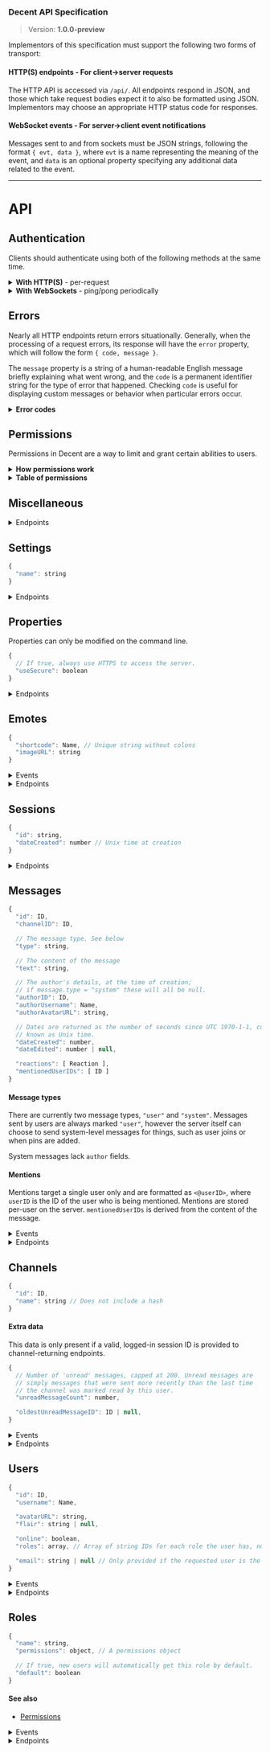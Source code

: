 ### Decent API Specification
> Version: **1.0.0-preview**

Implementors of this specification must support the following two forms of transport:

#### HTTP(S) endpoints - For client->server requests

The HTTP API is accessed via `/api/`. All endpoints respond in JSON, and those which take request bodies expect it to also be formatted using JSON. Implementors may choose an appropriate HTTP status code for responses.

#### WebSocket events - For server->client event notifications

Messages sent to and from sockets must be JSON strings, following the format `{ evt, data }`, where `evt` is a name representing the meaning of the event, and `data` is an optional property specifying any additional data related to the event.

---

# API

## Authentication

Clients should authenticate using both of the following methods at the same time.

<details><summary><b>With HTTP(S)</b> - per-request</summary>

When a request is made to the API, the server searches for a [session ID](#sessions) given in the request using:
* `sessionID` in request body
* `?sessionID` in query string
* `X-Session-ID` header

Endpoints **not** labeled _does not require session_ will [error](#errors) if no session or an invalid session is provided.
Other endpoints may require the session user to posess a particular [permission](#permissions) or set of permissions.

</details>

<details><summary><b>With WebSockets</b> - ping/pong periodically</summary>

## pingdata

Sent periodically (typically every 10 seconds) by the server, as well as immediately upon the client socket connecting. Clients should respond with a `pongdata` event, as described below.

## pongdata

Should be **sent from clients** in response to `pingdata`. Notifies the server of any information related to the particular socket. Passed data should include:

* `sessionID`, if the client is "logged in" or keeping track of a session ID. This is used for keeping track of which users are online.

</details>

## Errors

Nearly all HTTP endpoints return errors situationally. Generally, when the processing of a request errors, its response will have the `error` property, which will follow the form `{ code, message }`.

The `message` property is a string of a human-readable English message briefly explaining what went wrong, and the `code` is a permanent identifier string for the type of error that happened. Checking `code` is useful for displaying custom messages or behavior when particular errors occur.

<details><summary><b>Error codes</b></summary>

| Error code             | Meaning                                             |
| ----------------------:|:----------------------------------------------------|
| NOT_FOUND              | The requested thing was not found                   |
| NOT_YOURS              | Your attempt to do something impactful was rejected because you are not the owner/author of the thing |
| NOT_ALLOWED            | The requesting user has insufficient permissions to perform this action |
| NO                     | The server does not support or does not want to fulfill your request |
| ALREADY_PERFORMED      | That action has already been performed              |
| FAILED                 | Something went wrong internally                     |
| INCOMPLETE_PARAMETERS  | A property is missing from the request's parameters |
| INVALID_PARAMETER_TYPE | A parameter is the wrong type                       |
| INVALID_SESSION_ID     | There is no session with the provided session ID    |
| INVALID_NAME           | Provided [name](#name) is invalid                   |
| NAME_ALREADY_TAKEN     | The passed name is already used by something else   |
| SHORT_PASSWORD         | Password is too short                               |
| INCORRECT_PASSWORD     | Incorrect password                                  |

</details>

## Permissions

Permissions in Decent are a way to limit and grant certain abilities to users.

<details><summary><b>How permissions work</b></summary>

Permissions are stored within a map of keys (representing individual permissions) to boolean values (or undefined). For example, the following permissions object describes being able to read but not send messages:

```js
{
  "readMessages": true,
  "sendMessages": false
}
```

Individual permissions are passed according to a cascade of roles. If two or more permission objects are applied (typically based on the roles a user has), then individual permissions are determined by the most prioritized roles. For example, consider these three permission objects:

```js
{
  "sendMessages": false
}

{
  "readMessages": true,
  "sendMessages": true
}

{
  "readMessages": false,
  "sendMessages": false
}
```

Suppose we consider the first, top-most object to have the greatest priority, and that the second and third each in turn have less priority.

If all three permission objects are applied to a user, then to calculate the user's permissions, we start by looking at the most prioritized object. This object contains one property, `sendMessages: false`. From this, we know that the user is not permitted to send messages; this is absolutely true, regardless of any other permission objects, since this object is the most prioritized one.

Then we move to the next permission object: `{readMessages: true, sendMessages: true}`. The `readMessages: true` permission tells us that the user is allowed to read messages. There is also a `sendMessages` property, but we ignore this, since we have already determined that the user is not permitted to send messages.

We look at the final permission object: `{readMessages: false, sendMessages: false}`. There are two properties here, but these have both already been determined earlier, so we ignore them. Since we have gone through all permission objects applied to the user, we come to the conclusion that **the user may read but not send messages.**

The actual priority of permission objects is determined according to the roles applied to the user and channel-specific permissions (which are dependent on the roles), and the order is determined as follows:

* Channel-specific permissions for roles of the user (Most priority.)
* Channel-specific permissions for the "users" role, if the user is a logged-in member of the server, or the "guest" role, if the user is not logged in
* Channel-specific permissions for the "everyone" role
* Server-wide permissions for roles of the user
* Server-wide permissions for the "user" or "guest" role, as above
* Server-wide permissions for the "everyone" role (Least priority.)

</details>

<details><summary><b>Table of permissions</b></summary>

A set of permissions can be configured for different [roles](#roles). When these roles are attached to users, they grant or revoke specific privileges within the entire server.

Below is a table of all permissions.

| Code              | Description                                              |
| ----------------- | -------------------------------------------------------- |
| `manageServer`    | Allows changes to [server settings](#settings).          |
| `manageUsers`     | Allows for updating of users other than yourself, and allows deletion of users. |
| `manageRoles`     | Allows creation/deletion/modification of [roles](#roles). |
| `manageChannels`  | Allows management and editing of [channels](#channels) and their permissions. |
| `managePins`      | Allows for [pinning](#pin) and [unpinning](#unpin) of messages. |
| `manageEmotes`    | Allows for creation and removal of [emotes](#emotes).    |
| `readMessages`    | Allows for viewing of channel [messages](#messages); if false, the channel does not show up in the channel list. |
| `sendMessages`    | Allows for [sending messages](#send-message).            |
| `uploadImages`    | Allows [image uploads](#upload-image).                   |
| `allowNonUnique`  | Allows the creation of things with non-unique [names](#names). |

</details>

## Miscellaneous

<details><summary>Endpoints</summary>

### Retrieve server version [GET /api]
+ does not require session

Returns `{ decentVersion }`. Should be used to check to see if a particular server is compatible with this spec. Note that Decent follows [SemVer](https://semver.org/), so unless the MAJOR (first) portion of the version number is different to what you expect communication should work fine.

```js
GET /api/

<- {
<-   "decentVersion": "0.1.0"
<- }
```

<a id='upload-image'></a>
### Upload an image [POST /api/upload-image]
+ requires [permission](#permissions) `uploadImages`
+ expects form data (`multipart/form-data`)
  * `image` (gif/jpeg/png) - The image to upload. Max size: 10MB

Returns `{ path }`, where `path` is a relative URL to the uploaded image file.

```js
POST /api/upload-image

-> (form data)

<- {
<-   "path": "/uploads/1234/image.png"
<- }
```

This endpoint may return [an error](#errors), namely FAILED, NO, or NOT_ALLOWED.

</details>

## Settings

```js
{
  "name": string
}
```

<details><summary>Endpoints</summary>

### Retrieve all settings [GET /api/settings]
+ does not require session

Returns `{ settings }`, where `settings` is an object representing server-specific settings.

```js
GET /api/settings

<- {
<-   "settings": {
<-     "name": "Unnamed Decent chat server"
<-   }
<- }
```

### Modify settings [POST /api/settings]
+ requires [permission](#permissions) `manageServer`
+ `name` (string; optional)

Returns `{ results }` if successful, where `results` is an object describing the result of each changed setting. Updates settings with new values provided.

```js
POST /api/settings

-> {
->   "name": "My Server"
-> }

<- {
<-   "result": {
<-     "name": "updated"
<-   }
<- }
```

</details>

## Properties

Properties can only be modified on the command line.

```js
{
  // If true, always use HTTPS to access the server.
  "useSecure": boolean
}
```

<details><summary>Endpoints</summary>

### Retrieve all properties [GET /api/properties]
+ does not require session

Returns `{ properties }`, where `properties` is an object representing server-specific properties.

```js
GET /api/properties

<- {
<-   "properties": {
<-     "useSecure": false
<-   }
<- }
```

</details>

## Emotes

```js
{
  "shortcode": Name, // Unique string without colons
  "imageURL": string
}
```

<details><summary>Events</summary>

* [emote/new](#emote-new)
* [emote/delete](#emote-delete)

</details>

<details><summary>Endpoints</summary>

<a name='list-emotes'></a>
### List emotes [GET /api/emotes]

Returns `{ emotes }`, where `emotes` is an array of emote objects.

```js
GET /api/emotes

<- {
<-   "emotes": []
<- }
```

<a name='new-emote'></a>
### Add a new emote [POST /api/emotes]
+ requires [permission](#permissions) `manageEmotes`
+ `imageURL` (string)
+ `shortcode` (Name) - Should not include colons (`:`). Must be unique, even if the user has the `allowNonUnique` [permission](#permissions).

Returns `{}` if successful. Emits [emote/new](#emote-new).

```js
POST /api/emotes

-> {
->   "imageURL": "https://example.com/path/to/emote.png",
->   "shortcode": "package"
-> }

<- {}
```

<a name='view-emote'></a>
### View an emote [GET /api/emotes/:shortcode]
+ **in-url** shortcode (string)

302 redirects to the `imageURL` of the emote specified. 404s if not found or invalid.

```html
<!-- To view the :package: emoji in HTML: -->
<img src='/api/emotes/package' width='16' height='16'/>
```

<a name='delete-emote'></a>
### Delete an existing emote [DELETE /api/emotes/:shortcode]
+ requires [permission](#permissions) `manageEmotes`
+ **in-url** shortcode (string)

Returns `{}` if successful. Emits [emote/delete](#emote-delete).

```js
DELETE /api/emotes/package

<- {}
```

</details>

## Sessions

```js
{
  "id": string,
  "dateCreated": number // Unix time at creation
}
```

<details><summary>Endpoints</summary>

<a name='get-sessions'></a>
### Fetch the current user's sessions [GET /api/sessions]
+ requires session

Responds with `{ sessions }`, where `sessions` is an array of [sessions](#sessions) that also represent the user that the provided session represents (the callee; you).

```js
GET /api/sessions

<- {
<-   "sessions": [
<-     {
<-       "id": "12345678-ABCDEFGH",
<-       "dateCreated": 123456789000
<-     }
<-   ]
<- }
```

<a name='login'></a>
### Login [POST /api/sessions]
+ does not require session
+ `username` (string)
+ `password` (string)

Responds with `{ sessionID }` if successful, where `sessionID` is the ID of the newly-created session. Related endpoint: [register](#register).

```js
POST /api/sessions

-> {
->   "username": "admin",
->   "password": "abcdef"
-> }

<- {
<-   "sessionID": "12345678-ABCDEFGH"
<- }
```

### Fetch session details [GET /api/sessions/:id]
+ does not require session (provided in the URL)
+ **in-url** id (string)

Responds with `{ session, user }` upon success, where `session` is a [session](#sessions) and `user` is the [user](#users) this session represents.

```js
GET /api/sessions/12345678-ABCDEFGH

<- {
<-   "session": {
<-     "id": "12345678-ABCDEFGH",
<-     "dateCreated": 123456789000
<-   },
<-   "user": {
<-     "id": "1234",
<-     "username": "admin",
<-     // ...
<-   }
<- }
```

<a name='logout'></a>
### Logout [DELETE /api/sessions/:id]
+ does not require session (if you know the ID, it's yours)
+ **in-url** id (string)

Responds with `{}` upon success. Any further requests using the provided session ID will fail.

```js
DELETE /api/sessions/12345678-ABCDEFGH

<- {}
```

</details>

## Messages

```js
{
  "id": ID,
  "channelID": ID,

  // The message type. See below
  "type": string,

  // The content of the message
  "text": string,

  // The author's details, at the time of creation;
  // if message.type = "system" these will all be null.
  "authorID": ID,
  "authorUsername": Name,
  "authorAvatarURL": string,

  // Dates are returned as the number of seconds since UTC 1970-1-1, commonly
  // known as Unix time.
  "dateCreated": number,
  "dateEdited": number | null,

  "reactions": [ Reaction ],
  "mentionedUserIDs": [ ID ]
}
```

#### Message types

There are currently two message types, `"user"` and `"system"`. Messages sent by users are always marked `"user"`, however the server itself can choose to send system-level messages for things, such as user joins or when pins are added.

System messages lack `author` fields.

#### Mentions

Mentions target a single user only and are formatted as `<@userID>`, where `userID` is the ID of the user who is being mentioned. Mentions are stored per-user on the server. `mentionedUserIDs` is derived from the content of the message.

<details><summary>Events</summary>

<a name='message-new'></a>
### message/new

Sent to all clients whenever a message is [sent](#send-message) to any channel in the server. Passed data is in the format `{ message }`, where `message` is a [message](#messages) representing the new message.

<a name='message-edit'></a>
### message/edit

Sent to all clients when any message is [edited](#edit-message). Passed data is in the format `{ message }`, where `message` is a [message](#messages) representing the new message.

</details>

<details><summary>Endpoints</summary>

<a name='send-message'></a>
### Send a message [POST /api/messages]
+ requires [permission](#permissions) `sendMessages`
+ `channelID` (ID) - The parent channel of the new message
+ `text` (string) - The content of the message

On success, emits [message/new](#message-new) and returns `{ messageID }`. Also marks `channelID` as read for the author. Emits [user/mentions/add](#user-mentions-add) to [mentioned](#mentions) users, if any.

```js
POST /api/messages

-> {
->   "channelID": "5678",
->   "text": "Hello, world!"
-> }

<- {
<-   "messageID": "1234"
<- }
```

<a name='get-message'></a>
### Retrieve a message [GET /api/messages/:id]
+ requires [permission](#permissions) `readMessages`
+ **in-url** id (ID) - The ID of the message to retrieve

Returns `{ message }` where `message` is a [message object](#messages-api-messages).

```js
GET /api/messages/1234

<- {
<-   "message": {
<-     "id": "1234",
<-     // ...
<-   }
<- }
```

<a name='edit-message'></a>
### Edit a message [PATCH /api/messages/:id]
+ requires ownership of message `id`
+ **in-url** id (ID) - The ID of the message to edit
+ `text` (string) - The new content of the message

Emits [message/edit](#message-edit) and returns `{}`.

```js
PATCH /api/messages/1234

-> {
->   "text": "Updated message text"
-> }

<- {}
```

This endpoint will return a NOT_YOURS [error](#errors) if you do not own the message in question. Emits [user/mentions/add](#user-mentions-add) to newly [mentioned](#mentions) users and [user/mentions/remove](#user-mentions-remove) to users who are no longer mentioned, if any.

<a name='delete-message'></a>
### Delete a message [DELETE /api/messages/:id]
+ requires one of:
  * ownership of message `id`
  * [permission](#permissions) (for channel of specified message) `deleteMessages`
+ **in-url** id (ID) - The ID of the message to delete

Emits [message/delete](#message-delete) and returns `{}`.

```js
DELETE /api/messages/1234

<- {}
```

This endpoint may return a NOT_YOURS [error](#errors) if you do not own the message in question. Note that admins may delete any message. Emits [user/mentions/remove](#user-mentions-remove) to all previously-[mentioned](#mentions) users.

</details>

## Channels

```js
{
  "id": ID,
  "name": string // Does not include a hash
}
```

<a id='channel-extra-data'></a>
#### Extra data
This data is only present if a valid, logged-in session ID is provided to channel-returning endpoints.
```js
{
  // Number of 'unread' messages, capped at 200. Unread messages are
  // simply messages that were sent more recently than the last time
  // the channel was marked read by this user.
  "unreadMessageCount": number,

  "oldestUnreadMessageID": ID | null,
}
```

<details><summary>Events</summary>

<a name='channel-new'></a>
### channel/new

Sent to all clients when a channel is [created](#create-channel). Passed data is in the format `{ channel }`, where `channel` is a [channel](#channels) representing the new channel.

<a name='channel-update'></a>
### channel/update

Sent to all clients when a channel is updated ([renamed](#rename-channel), [marked as read](#mark-channel-as-read), etc). Passed data is in the format `{ channel }`, including `channel.unreadMessageCount` if the socket is actively [ponging sessionIDs](#pongdata).

<a name='channel-pins-add'></a>
### channel/pins/add

Sent to all clients when a message is [pinned](#pin) to a channel. Passed data is in the format `{ message }`, where `message` is the message that was pinned.

<a name='channel-pins-remove'></a>
### channel/pins/remove

Sent to all clients when a message is [unpinned](#unpin) from a channel. Passed data is in the format `{ messageID }`, where `messageID` is the ID of the message that was unpinned.

<a name='channel-delete'></a>
### channel/delete

Sent to all clients when a channel is [deleted](#delete-channel). Passed data is in the format `{ channelID }`.

</details>

<details><summary>Endpoints</summary>

<a name='channel-list'></a>
### Get list of channels [GET /api/channels]
+ does not require session, however:
  * channels where you do not have the `readMessages` [permission](#permissions) will not be returned
  * returns [extra data](#channel-extra-data) with session

Returns `{ channels }`, where channels is an array of channels. Note `unreadMessageCount` will only be returned if this endpoint receives a session.

```js
GET /api/channels

<- {
<-   "channels": [
<-     {
<-       "id": "5678",
<-       "name": "general"
<-     }
<-   ]
<- }
```

<a name='create-channel'></a>
### Create a channel [POST /api/channels]
+ requires [permission](#permissions) `manageChannels`
+ `name` (name) - The name of the channel.

On success, emits [channel/new](#channel-new) and returns `{ channelID }`.

```js
POST /api/channels

-> {
->   "name": "general"
-> }

<- {
<-   "channelID": "5678"
<- }
```

May return [an error](#errors): MUST_BE_ADMIN, NAME_ALREADY_TAKEN, INVALID_NAME.

<a name='get-channel'></a>
### Retrieve a channel [GET /api/channels/:id]
+ does not require session, however:
  * returns [extra data](#channel-extra-data) with session
+ **in-url** id (ID) - The ID of the channel.

Returns `{ channel }`. Note [extra data](#channel-extra-data) will only be returned if this endpoint receives a logged-in session ID.

```js
GET /api/channels/5678

<- {
<-   "id": "5678",
<-   "name": "general"
<- }
```

May return [an error](#errors), including MUST_BE_ADMIN, NAME_ALREADY_TAKEN, and INVALID_NAME.

<a name='rename-channel'></a>
### Rename a channel [PATCH /api/channels/:id]
+ requires [permission](#permissions) `manageChannels`
+ **in-url** id (ID) - The ID of the channel.
+ name (name) - The new name of the channel

Returns `{}` if successful, emitting [channel/update](#channel-update).

```js
PATCH /api/channels/5678

-> {
->   "name": "best-channel"
-> }

<- {}
```

<a name='delete-channel'></a>
### Delete a channel [DELETE /api/channels/:id]
+ requires [permission](#permissions) `manageChannels`
+ **in-url** id (ID) - The ID of the channel to delete.

Returns `{}` if successful. Emits [channel/delete](#channel-delete).

```js
DELETE /api/channels/5678

<- {}
```

<a name='mark-channel-as-read'></a>
### Mark a channel as read [POST /api/channels/:id/mark-read]
+ requires [permission](#permissions) (for specified channel) `readMessages`
+ **in-url** id (ID) - The ID of the channel.

Marks the channel as read (ie. sets `unreadMessageCount` to 0), returning `{}`. Emits [channel/update](#channel-update) including [extra data](#channel-extra-data) if this socket is authenticated.

```js
POST /api/channels/5678/mark-read

<- {}
```

<a name='get-messages-in-channel'></a>
### Get messages in channel [GET /api/channels/:id/messages]
+ requires [permission](#permissions) (for specified channel) `readMessages`
+ **in-url** id (ID) - The ID of the channel to fetch messages of.
+ `before` (ID; optional) - The ID of the message right **after** the range of messages you want.
+ `after` (ID; optional) - The ID of the message right **before** the range of messages you want.
+ `limit` (integer; optional, default `50`) - The maximum number of messages to fetch. Must be `1 <= limit <= 50`.

Returns `{ messages }`, where messages is an array of the most recent [messages](#messages) sent to this channel. If `limit` is given, it'll only fetch that many messages.

If `before` is specified, it'll only return messages sent before that one; and it'll only return messages sent after `after`.

```js
GET /api/channels/5678/messages

<- {
<-   "messages": [
<-     {
<-       "id": "1234",
<-       "channelID": "5678",
<-       // ...
<-     },
<-     {
<-       "id": "1235",
<-       "channelID": "5678",
<-       // ...
<-     }
<-   ]
<- }
```

```js
GET /api/channels/5678/messages?after=1234

<- {
<-   "messages": [
<-     {
<-       "id": "1235",
<-       "channelID": "5678",
<-       // ...
<-     }
<-   ]
<- }
```

<a name='update-channel-permissions'></a>
### Update channel-specific role permissions [PATCH /api/channels/:id/role-permissions]
+ requires [permission](#permissions) (for specified channel) `manageRoles`
+ **in-url** id (ID)
+ **rolePermissions** - an object map of role IDs to their permissions

Returns `{}` if successful. Note that if the **roles** parameter, unspecified role permissions on the channel will not be changed. To delete an entry, pass `{}` as the role's permissions; since this would reset the role's permissions all to unset, the role would have no effect, and is removed from the channel's `rolePermissions` map.

```js
PATCH /api/channels/1234/role-permissions

-> {
->   "rolePermissions": {
->     "_everyone": {
->       "readMessages": false,
->       "sendMessages": false
->     },
->     "123": {
->       "readMessages": true,
->       "sendMessages": true
->     }
->   }
-> }

<- {}
```

<a name='get-channel-permissions'></a>
### Get channel-specific role permissions [GET /api/channels/:id/role-permissions]
+ **in-url** id (ID)

Returns `{ rolePermissions }` if successful, where `rolePermissions` is a map of role IDs to their individual [permissions](#permissions).

```js
GET /api/channels/1234/role-permissions

<- {
<-   "rolePermissions": {
<-     "_everyone": {
<-       "readMessages": false,
<-       "sendMessages": false
<-     },
<-     ...
<-   }
<- }
```

<a name='get-pins'></a>
### Retrieve all pinned messages [GET /api/channels/:id/pins]
+ requires [permission](#permissions) (for specified channel) `readMessages`
+ **in-url** id (ID)

Returns `{ pins }`, where pins is an array of [messages](#messages) that have been pinned to this channel.

```js
GET /api/channels/5678/pins

<- {
<-   "pins": [
<-     {
<-       "id": "1235",
<-       "channelID": "5678",
<-       // ...
<-     }
<-   ]
<- }
```

<a name='pin'></a>
### Pin a message [POST /api/channels/:id/pins]
+ requires [permission](#permissions) (for specified channel) `managePins`
+ **in-url** id (ID)
+ `messageID` (ID) - The message to pin to this channel.

Returns `{}` if successful. Emits [channel/pins/add](#channel-pins-add).

```js
POST /api/channels/5678/pins

-> {
->   "messageID": "1234"
-> }

<- {}
```

<a name='unpin'></a>
### Unpin a message [DELETE /api/channels/:channelID/pins/:messageID]
+ requires [permission](#permissions) (for specified channel) `managePins`
+ **in-url** channelID (ID)
+ **in-url** messageID (ID) - The ID of the message to unpin. Errors if not pinned.

Returns `{}` if successful. Emits [channel/pins/remove](#channel-pins-remove).

```js
DELETE /api/channels/5678/pins/1234

<- {}
```

</details>

## Users

```js
{
  "id": ID,
  "username": Name,

  "avatarURL": string,
  "flair": string | null,

  "online": boolean,
  "roles": array, // Array of string IDs for each role the user has, not including "user" or "everyone",

  "email": string | null // Only provided if the requested user is the same as the sessionID provides
}
```

<details><summary>Events</summary>

<a name='user-new'></a>
### user/new

Sent to all clients when a user is created. Passed data is in the format `{ user }`.

<a name='user-delete'></a>
### user/delete

Sent to all clients when a user is deleted. Passed data is in the format `{ userID }`.

<a name='user-online'></a>
### user/online

Sent to all clients when a user becomes online. This is whenever a socket [tells the server](#pongdata) that its session ID is that of a user who was not already online before. Passed data is in the format `{ userID }`.

<a name='user-offline'></a>
### user/offline

Sent to all clients when a user becomes offline. This is whenever the last socket of a user who is online terminates. Passed data is in the format `{ userID }`.

<a name='user-update'></a>
### user/update

Sent to all clients when a user is mutated using [PATCH /api/users/:userID](#update-user). Passed data is in the format `{ user }`.

<a name='user-mentions-add'></a>
### user/mentions/add

When a user is [mentioned](#mentions), this is sent to all sockets authenticated as them. Passed data is in the format `{ message }`, where `message` is the new / just edited mesage that mentioned the user.

<a name='user-mentions-remove'></a>
### user/mentions/remove

When a message is deleted or edited to remove [the mention of a user](#mentions), all sockets authenticated as the unmentioned user are sent this event. Passed data is in the format `{ messageID }`, where `messageID` is the ID of the message that just stopped mentioning the user.

</details>

<details><summary>Endpoints</summary>

<a name='user-list'></a>
### Fetch users [GET /api/users]
Returns `{ users }`, where `users` is an array of [users](#users).

```js
GET /api/users

<- {
<-   "users": [
<-     {
<-       "id": "1234",
<-       "username": "test-user",
<-       // ...
<-     }
<-   ]
<- }
```

```js
GET /api/users?sessionID=adminsid123

<- {
<-   "users": [
<-     {
<-       "id": "1234",
<-       "username": "test-user",
<-       // ...
<-     }
<-   ]
<- }
```

<a name='register'></a>
### Register (create new user) [POST /api/users]
+ does not require session
+ `username` ([name](#names)) - Must be unique
+ `password` (string) - Errors if shorter than 6 characters

Responds with `{ user }` if successful, where `user` is the new user object. If the server does not [require authorization](#authorization), [user/new](#user-new) is emitted. Note the given password is passed as a plain string and is stored in the database as a bcrypt-hashed and salted string (and not in any plaintext form). Log in with [POST /api/sessions](#login).

```js
POST /api/users

-> {
->   "username": "joe",
->   "password": "secret"
-> }

<- {
<-   "user": {
<-     "id": "8769",
<-     "username": "joe",
<-     // ...
<-   }
<- }
```

<a name='get-user'></a>
### Retrieve a user by ID [GET /api/users/:id]
+ does not require session, howerver:
  * returns extra data (`email`) with session representing user `id`
+ **in-url** id (ID) - The user ID to fetch

Returns `{ user }`.

```js
GET /api/users/1

<- {
<-   "user": {
<-     "id": "1",
<-     "username": "admin",
<-     // ...
<-   }
<- }
```

<a name='get-mentions'></a>
### List [mentions](#mentions) of a user [GET /api/users/:id/mentions]
+ does not require session, however:
  * only returns messages where you have the `viewMessages` [permission](#permissions) for the message's channel
+ **in-url** id (ID) - The user ID to fetch the mentions of
+ `limit` (int <= 50; default `50`) - The maximum number of mentions to fetch.
+ `skip` (int; default `0`) - Skips the first n mentions before returning

Returns `{ mentions }`, where `mentions` is an array of [messages](#messages). Note that mentions are sorted by date: `mentions[0]` is the most recent mention.

Combining `limit` and `skip` can net you simple pagination.

```js
GET /api/users/1/mentions?limit=1

<- {
<-   "mentions": [
<-     {
<-       "text": "Hey <@1>! How are you?"
<-       // ...
<-     },
<-
<-     // ...
<-   ]
<- }
```

<a name='update-user'></a>
### Update user details [PATCH /api/users/:id]
+ requires session (see below)
+ **in-url** id (ID) - The user ID to patch

**The following parameters are available to sessions that represent the user being updated:**

+ `password` (object; optional):
  * `new` (string) - Errors if shorter than 6 characters
  * `old` (string) - Errors if it doesn't match user's existing password

**The following parameters are available to sessions that represent the user being updated, or have the `manageUsers` [permission](#permissions):**

+ `email` (string | null; optional) - Not public, used to generate avatar URL
+ `flair` (string | null; optional) - Displayed beside username in chat, errors if longer than 50 characters

**The following parameters are available to sessions with the `manageRoles` [permission](#permissions):**

+ `roles`: (array of [role IDs](#roles); optional) - Used to generate `user.permissions`)

Returns `{}` and applies changes, assuming a valid session for this user (or an admin) is provided and no errors occur. Also emits [user/update](#user-update).

```js
PATCH /api/users/1

(with session representing user id 1)

-> {
->   "password": {
->     "old": "abcdef",
->     "new": "secure"
->   }
-> }

<- {}
```

```js
PATCH /api/users/12

(with session representing an admin)

-> {
->   "roles": [ "id-of-role", "id-of-role-2" ],
->   "flair": null
-> }

<- {}

('flair: null' removes the user's flair.)
```

<a name='get-user'></a>
### Retrieve a user by ID [GET /api/users/:id]
+ does not require session, however:
  * if the provided session represents the user `id`, returns extra data (`email`)
+ **in-url** id (ID) - The user ID to fetch

Returns `{ user }`.

```js
GET /api/users/1

<- {
<-   "user": {
<-     "id": "1",
<-     "username": "admin",
<-     // ...
<-   }
<- }
```

<a name='get-user-permissions'></a>
### Get a user's permissions [GET /api/users/:id/permissions]
+ does not require session
+ **in-url** id (ID) - The user ID to fetch

Returns `{ permissions }`, where `permissions` is a [permissions](#permissions) object.

```js
GET /api/users/1/permissions

<- {
<-   "permissions": {
<-     "manageServer": false,
<-     "manageUsers": false,
<-     "readMessages": true,
<-     // ...
<-   }
<- }
```

<a name='delete-user'></a>
### Delete a user [DELETE /api/users/:id]
+ requires [permission](#permission): MANAGE_USERS
+ **in-url** id (ID) - The user to delete

Returns `{}` and emits [user/delete](#user-delete).

<a name='check-username-available'></a>
### Check if a username is available [GET /api/username-available/:username]
+ does not require session
+ **in-url** username (name)

On success, returns `{ available }`, where available is a boolean for if the username is available or not. May return the [error](#errors) INVALID_NAME.

```js
GET /api/username-available/patrick

<- {
<-   "available": false
<- }
```

</details>

## Roles

```js
{
  "name": string,
  "permissions": object, // A permissions object

  // If true, new users will automatically get this role by default.
  "default": boolean
}
```

#### See also

* [Permissions](#permissions)

<details><summary>Events</summary>

<a name='role-new'></a>
### role/new

Sent to all clients when a role is [added](#new-role). Passed data is in the format `{ role }`.

<a name='role-update'></a>
### role/update

Sent to all clients when a role is [updated](#update-role). Passed data is in the format `{ role }`.

<a name='role-delete'></a>
### role/delete

Sent to all clients when a role is [deleted](#delete-role). Passed data is in the format `{ roleID }`.

</details>

<details><summary>Endpoints</summary>

<a name='list-roles'></a>
### List roles [GET /api/roles]

Returns `{ roles }`, where `roles` is an array of emote objects.

```js
GET /api/roles

<- {
<-   "roles": [
<-     {
<-       "id": ID,
<-       "name": "Everyone",
<-       "permissions": ...
<-     }
<-   ]
<- }
```

<a name='new-role'></a>
### Add a new role [POST /api/roles]
+ requires [permission](#permissions) `manageRoles`
+ `name` (string) - Max length 32.
+ `permissions` ([Permissions object](#permissions)) - this role's intended permissions
  * **Cannot contain permissions that the requesting session's user does not have**

Returns `{ roleID }` if successful, where `roleID` is the ID of the new role. Emits [role/new](#role-new).

<a name='update-role'></a>
### Update a role [PATCH /api/roles/:id]
+ requires [permission](#permissions) `manageRoles`
+ **in-url** id (ID)
+ `name` (string; optional) - Max length 32.
+ `permissions` ([Permissions object](#permissions)) - the new intended permissions for this role
  * **Cannot contain permissions that the requesting session's user does not have**

Returns `{}` and emits [role/update](#role-update) if successful. May emit [user/update](#user-update) as required if users' computed permissions change.

<a name='delete-role'></a>
### Delete a role [DELETE /api/emotes/:id]
+ requires [permission](#permissions) `manageRoles`
+ **in-url** id (ID string)

Returns `{}` if successful. Emits [role/delete](#role-delete).

</details>
